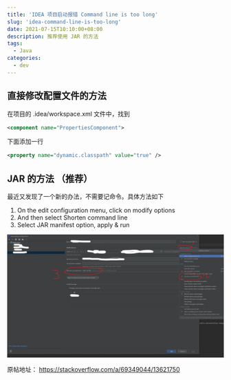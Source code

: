 ```yaml
---
title: 'IDEA 项目启动报错 Command line is too long'
slug: 'idea-command-line-is-too-long'
date: 2021-07-15T10:10:00+08:00
description: 推荐使用 JAR 的方法
tags:
  - Java
categories:
  - dev
---
```


## 直接修改配置文件的方法

在项目的 .idea/workspace.xml 文件中，找到

```xml
<component name="PropertiesComponent">
```

下面添加一行

```xml
<property name="dynamic.classpath" value="true" />
```

## JAR 的方法 （推荐）

最近又发现了一个新的办法，不需要记命令。具体方法如下

1. On the edit configuration menu, click on modify options
2. And then select Shorten command line
3. Select JAR manifest option, apply & run

![](setting.webp)

原帖地址： https://stackoverflow.com/a/69349044/13621750
